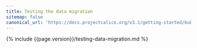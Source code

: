 ```yaml
---
title: Testing the data migration
sitemap: false 
canonical_url: 'https://docs.projectcalico.org/v3.1/getting-started/kubernetes/upgrade/test'
---
```


{% include {{page.version}}/testing-data-migration.md %}
